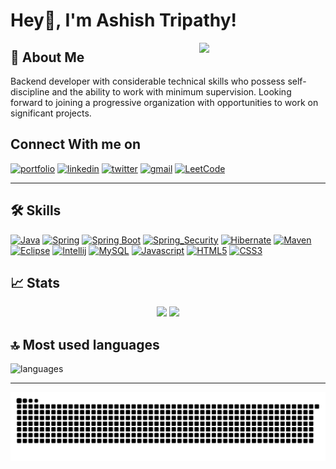 
# Hey👋, I'm Ashish Tripathy!
<img src = "https://camo.githubusercontent.com/3997f3b27a68e19c31e2d1c378d77303735faa42e7d18a8018f7510d66aaa83e/68747470733a2f2f7777772e77696e677374656368736f6c7574696f6e732e636f6d2f77702d636f6e74656e742f75706c6f6164732f323032322f30332f66756c6c2d737461636b2d646576656c6f706d656e742e676966" width="40%" align="right"/>

## 🚀 About Me
Backend developer with considerable technical skills
who possess self-discipline and the ability to work with
minimum supervision. Looking forward to joining a progressive organization with opportunities to work on
significant projects.

##  Connect With me on 
[![portfolio](https://img.shields.io/badge/my_portfolio-000?style=for-the-badge&logo=ko-fi&logoColor=white)](https://malonicester.github.io/)
[![linkedin](https://img.shields.io/badge/linkedin-0A66C2?style=for-the-badge&logo=linkedin&logoColor=white)](https://www.linkedin.com/in/ashish-tripathy-26150a239/)
[![twitter](https://img.shields.io/badge/twitter-1DA1F2?style=for-the-badge&logo=twitter&logoColor=white)](https://twitter.com/malonic_ester)
[![gmail](https://img.shields.io/badge/Gmail-D14836?style=for-the-badge&logo=gmail&logoColor=white)](mailto:ashish.tripathy39@gmail.com)
[![LeetCode](https://img.shields.io/badge/-LeetCode-FFA116?style=for-the-badge&logo=LeetCode&logoColor=black)](https://leetcode.com/malonicester/)

---
## 🛠 Skills
[![Java](https://img.shields.io/badge/Java-ED8B00?style=for-the-badge&logo=java&logoColor=white)](https://docs.oracle.com/en/java/)
[![Spring](https://img.shields.io/badge/Spring-6DB33F?style=for-the-badge&logo=spring&logoColor=white)](https://docs.spring.io/spring-framework/docs/current/reference/html/)
[![Spring Boot](https://img.shields.io/badge/Spring_Boot-F2F4F9?style=for-the-badge&logo=spring-boot)](https://docs.spring.io/spring-framework/docs/current/reference/html/)
[![Spring_Security](https://img.shields.io/badge/Spring_Security-6DB33F?style=for-the-badge&logo=Spring-Security&logoColor=white)](https://docs.spring.io/spring-framework/docs/current/reference/html/)
[![Hibernate](https://img.shields.io/badge/Hibernate-59666C?style=for-the-badge&logo=Hibernate&logoColor=white)](https://hibernate.org/orm/documentation/6.2/)
[![Maven](https://img.shields.io/badge/apache_maven-C71A36?style=for-the-badge&logo=apachemaven&logoColor=white)](https://maven.apache.org/)
[![Eclipse](https://img.shields.io/badge/Eclipse-2C2255?style=for-the-badge&logo=eclipse&logoColor=white)](https://www.eclipse.org/downloads/)
[![Intellij](https://img.shields.io/badge/IntelliJ_IDEA-000000.svg?style=for-the-badge&logo=intellij-idea&logoColor=white)](https://lp.jetbrains.com/intellij-idea-spring/#:~:text=IntelliJ%20IDEA%20Ultimate%20provides%20a,Spring%20Security%2C%20and%20Spring%20Cloud.)
[![MySQL](https://img.shields.io/badge/MySQL-005C84?style=for-the-badge&logo=mysql&logoColor=white)](https://www.mysql.com/)
[![Javascript](https://img.shields.io/badge/JavaScript-323330?style=for-the-badge&logo=javascript&logoColor=F7DF1E)](https://developer.mozilla.org/en-US/docs/Web/JavaScript)
[![HTML5](https://img.shields.io/badge/HTML5-E34F26?style=for-the-badge&logo=html5&logoColor=white)](https://developer.mozilla.org/en-US/docs/Learn/HTML)
[![CSS3](https://img.shields.io/badge/CSS3-1572B6?style=for-the-badge&logo=css3&logoColor=white)](https://developer.mozilla.org/en-US/docs/Learn/CSS)

## 📈 Stats
<p align="center">
  <img width="48%" src="https://github-readme-stats.vercel.app/api?username=malonicester&show_icons=true&hide_border=true&theme=radical" />
  <img width="48%" src="https://github-readme-streak-stats.herokuapp.com/?user=malonicester&hide_border=true&theme=radical" />
</p>

## 🔝 Most used languages

  <img alt="languages" src="https://github-readme-stats.vercel.app/api/top-langs/?username=malonicester&layout=compact&hide_border=true&theme=radical" />

---
![Ashish's GitHub stats](https://github.com/Asmit2952/Asmit2952/raw/output/github-contribution-grid-snake.svg)


